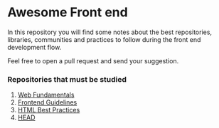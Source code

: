 # Awesome Front end
In this repository you will find some notes about the best repositories, libraries, communities and practices to follow during the front end development flow.

Feel free to open a pull request and send your suggestion.

### Repositories that must be studied
1. [Web Fundamentals](https://github.com/google/WebFundamentals)
2. [Frontend Guidelines](https://github.com/bendc/frontend-guidelines)
3. [HTML Best Practices](https://github.com/hail2u/html-best-practices)
4. [HEAD](https://github.com/joshbuchea/HEAD)
